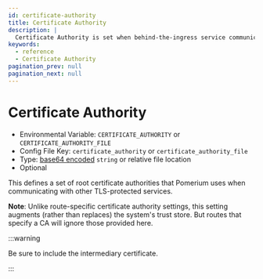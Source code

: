 ```yaml
---
id: certificate-authority
title: Certificate Authority
description: |
  Certificate Authority is set when behind-the-ingress service communication uses self-signed certificates.
keywords:
  - reference
  - Certificate Authority
pagination_prev: null
pagination_next: null
---
```


# Certificate Authority

- Environmental Variable: `CERTIFICATE_AUTHORITY` or `CERTIFICATE_AUTHORITY_FILE`
- Config File Key: `certificate_authority` or `certificate_authority_file`
- Type: [base64 encoded](https://en.wikipedia.org/wiki/Base64) `string` or relative file location
- Optional

This defines a set of root certificate authorities that Pomerium uses when communicating with other TLS-protected services.

**Note**: Unlike route-specific certificate authority settings, this setting augments (rather than replaces) the system's trust store. But routes that specify a CA will ignore those provided here.

:::warning

Be sure to include the intermediary certificate.

:::

